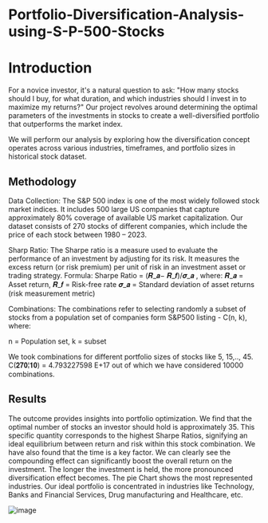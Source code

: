 # Portfolio-Diversification-Analysis-using-S-P-500-Stocks

# Introduction
For a novice investor, it's a natural question to ask: "How many stocks should I buy, for what duration, and which industries should I invest in to maximize my returns?" Our project revolves around determining the optimal parameters of the  investments in stocks to create a well-diversified portfolio that outperforms the market index. 

We will perform our analysis by exploring how the diversification concept operates across various industries, timeframes, and portfolio sizes in historical stock dataset. 

## Methodology

Data Collection: 
The S&P 500 index is one of the most widely followed stock market indices. It includes 500 large US companies that capture approximately 80% coverage of available US market capitalization. Our dataset consists of 270 stocks of different companies, which include the price of each stock between 1980 – 2023.
 


Sharp Ratio:
The Sharpe ratio is a measure used to evaluate the performance of an investment by adjusting for its risk. It measures the excess return (or risk premium) per unit of risk in an investment asset or trading strategy. 
Formula:  Sharpe Ratio = (𝑹_𝒂− 𝑹_𝒇)/𝝈_𝒂  , where:
𝑹_𝒂 = Asset return,  𝑹_𝒇 = Risk-free rate
𝝈_𝒂 = Standard deviation of asset returns (risk measurement metric)


Combinations:
The combinations refer to selecting randomly a subset of stocks from a population set of companies form S&P500 listing - C(n, k), where:

n = Population set,  k = subset

We took combinations for different portfolio sizes of stocks like 5, 15,.., 45. C(𝟐𝟕𝟎¦𝟏𝟎) = 4.793227598 E+17 out of which we have considered 10000 combinations.	 


## Results

The outcome provides insights into portfolio optimization. We find that the optimal number of stocks an investor should hold is approximately 35. This specific quantity corresponds to the highest Sharpe Ratios, signifying an ideal equilibrium between return and risk within this stock combination. We have also found that the time is a key factor. We can clearly see the compounding effect can significantly boost the overall return on the investment. The longer the investment is held, the more pronounced diversification effect becomes. The pie Chart shows the most represented industries. Our ideal portfolio is concentrated in industries like Technology, Banks and Financial Services, Drug manufacturing and Healthcare, etc.



![image](https://github.com/user-attachments/assets/e30e619e-9b20-4214-8989-8c435057083a)






